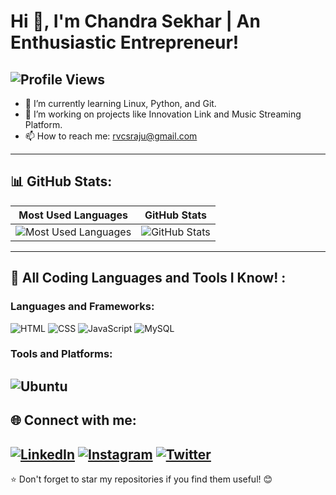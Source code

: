 # Hi 👋, I'm Chandra Sekhar | An Enthusiastic Entrepreneur!  
![Profile Views](https://komarev.com/ghpvc/?username=Chandra-Sekhar-02-45&color=blue) 
---
- 🌱 I’m currently learning Linux, Python, and Git.  
- 🔭 I’m working on projects like Innovation Link and Music Streaming Platform.  
- 📫 How to reach me: rvcsraju@gmail.com
---
## 📊 GitHub Stats:
| **Most Used Languages** | **GitHub Stats** |
|:------------------------:|:----------------:|
| ![Most Used Languages](https://github-readme-stats.vercel.app/api/top-langs/?username=Chandra-Sekhar-02-45&layout=compact&theme=dark) | ![GitHub Stats](https://github-readme-stats.vercel.app/api?username=Chandra-Sekhar-02-45&show_icons=true&theme=dark) |
---
## 🚀 All Coding Languages and Tools I Know! :
### Languages and Frameworks:
![HTML](https://img.shields.io/badge/-HTML-E34F26?logo=html5&logoColor=white)
![CSS](https://img.shields.io/badge/-CSS-1572B6?logo=css3&logoColor=white)
![JavaScript](https://img.shields.io/badge/-JavaScript-F7DF1E?logo=javascript&logoColor=black)
![MySQL](https://img.shields.io/badge/-MySQL-4479A1?logo=mysql&logoColor=white)
### Tools and Platforms:
![Ubuntu](https://img.shields.io/badge/-Ubuntu-E95420?logo=ubuntu&logoColor=white)
---
## 🌐 Connect with me:
[![LinkedIn](https://img.shields.io/badge/-LinkedIn-0A66C2?logo=linkedin&logoColor=white)](https://www.linkedin.com/in/chandrasekhar45)  [![Instagram](https://img.shields.io/badge/-Instagram-E4405F?logo=instagram&logoColor=white)](https://www.instagram.com/_vcsr_45/)  [![Twitter](https://img.shields.io/badge/-Twitter-1DA1F2?logo=twitter&logoColor=white)](https://twitter.com/_Chanduu45_)
----
⭐️ Don't forget to star my repositories if you find them useful! 😊
